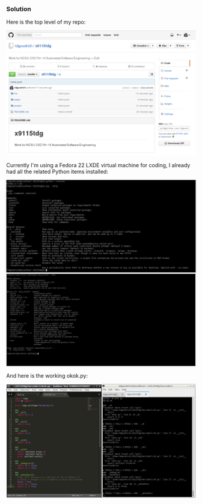 ### Solution

Here is the top level of my repo:

<img src="toplevel.PNG">

Currently I'm using a Fedora 22 LXDE virtual machine for coding, I already had all the related Python items installed:

<img src="commands1.PNG">
<img src="commands2.PNG">

And here is the working okok.py:

<img src="okok.PNG">